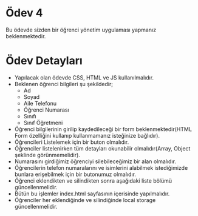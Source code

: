 # Ödev 4

Bu ödevde sizden bir öğrenci yönetim uygulaması yapmanız beklenmektedir.

# Ödev Detayları

- Yapılacak olan ödevde CSS, HTML ve JS kullanılmalıdır.
- Beklenen öğrenci bilgileri şu şekildedir;
    - Ad
    - Soyad
    - Aile Telefonu
    - Öğrenci Numarası
    - Sınıfı
    - Sınıf Öğretmeni
- Öğrenci bilgilerinin girilip kaydedileceği bir form beklenmektedir(HTML Form özelliğini kullanıp kullanmamanız isteğinize bağlıdır).
- Öğrencileri Listelemek için bir buton olmalıdır.
- Öğrenciler listelenirken tüm detayları okunabilir olmalıdır(Array, Object şeklinde görünmemelidir).
- Numarasını girdiğimiz öğrenciyi silebileceğimiz bir alan olmalıdır.
- Öğrencilerin telefon numaralarını ve isimlerini alabilmek istediğimizde bunlara erişebilmek için bir butonumuz olmalıdır.
- Öğrenci eklendikten ve silindikten sonra aşağıdaki liste bölümü güncellenmelidir.
- Bütün bu işlemler index.html sayfasının içerisinde yapılmalıdır.
- Öğrenciler her eklendiğinde ve silindiğinde local storage güncellenmelidir.
